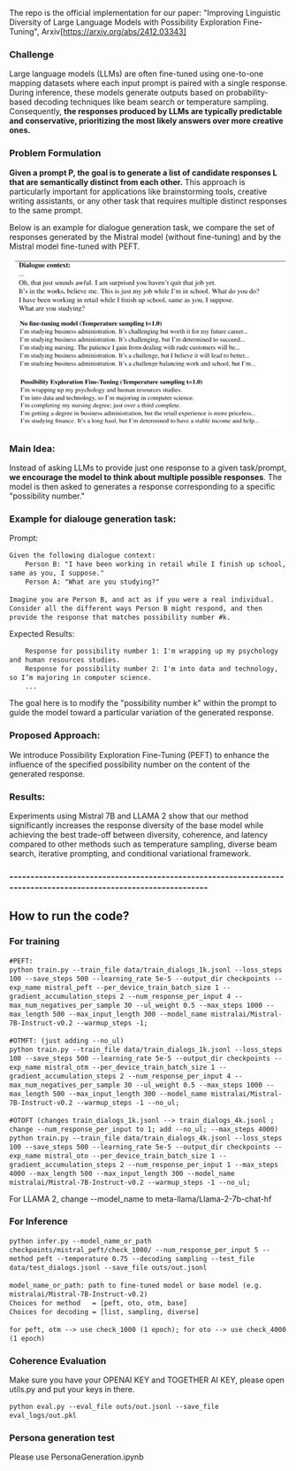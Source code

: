 The repo is the official implementation for our paper: "Improving Linguistic Diversity of Large Language Models with Possibility Exploration Fine-Tuning", Arxiv[https://arxiv.org/abs/2412.03343]

### Challenge
Large language models (LLMs) are often fine-tuned using one-to-one mapping datasets where each input prompt is paired with a single response. During inference, these models generate outputs based on probability-based decoding techniques like beam search or temperature sampling. Consequently, **the responses produced by LLMs are typically predictable and conservative, prioritizing the most likely answers over more creative ones.**

### Problem Formulation
**Given a prompt P, the goal is to generate a list of candidate responses L that are semantically distinct from each other.** This approach is particularly important for applications like brainstorming tools, creative writing assistants, or any other task that requires multiple distinct responses to the same prompt.

Below is an example for dialogue generation task, we compare the set of responses generated by the Mistral model (without fine-tuning) and by the Mistral model fine-tuned with PEFT.

<img src="example.png">

### Main Idea:
Instead of asking LLMs to provide just one response to a given task/prompt, **we encourage the model to think about multiple possible responses**. The model is then asked to generates a response corresponding to a specific "possibility number."

### Example for dialouge generation task:

Prompt:
```
Given the following dialogue context:
    Person B: "I have been working in retail while I finish up school, same as you, I suppose."
    Person A: "What are you studying?"

Imagine you are Person B, and act as if you were a real individual.
Consider all the different ways Person B might respond, and then provide the response that matches possibility number #k.
```
Expected Results:
```
    Response for possibility number 1: I'm wrapping up my psychology and human resources studies.
    Response for possibility number 2: I'm into data and technology, so I’m majoring in computer science.
    ...
```
The goal here is to modify the "possibility number k" within the prompt to guide the model toward a particular variation of the generated response.

### Proposed Approach:
We introduce Possibility Exploration Fine-Tuning (PEFT) to enhance the influence of the specified possibility number on the content of the generated response.

### Results:
Experiments using Mistral 7B and LLAMA 2 show that our method significantly increases the response diversity of the base model while achieving the best trade-off between diversity, coherence, and latency compared to other methods such as temperature sampling, diverse beam search, iterative prompting, and conditional variational framework.

### ----------------------------------------------------------------------------------------------------------------
## How to run the code?

### For training

```
#PEFT:
python train.py --train_file data/train_dialogs_1k.jsonl --loss_steps 100 --save_steps 500 --learning_rate 5e-5 --output_dir checkpoints --exp_name mistral_peft --per_device_train_batch_size 1 --gradient_accumulation_steps 2 --num_response_per_input 4 --max_num_negatives_per_sample 30 --ul_weight 0.5 --max_steps 1000 --max_length 500 --max_input_length 300 --model_name mistralai/Mistral-7B-Instruct-v0.2 --warmup_steps -1;

#OTMFT: (just adding --no_ul)
python train.py --train_file data/train_dialogs_1k.jsonl --loss_steps 100 --save_steps 500 --learning_rate 5e-5 --output_dir checkpoints --exp_name mistral_otm --per_device_train_batch_size 1 --gradient_accumulation_steps 2 --num_response_per_input 4 --max_num_negatives_per_sample 30 --ul_weight 0.5 --max_steps 1000 --max_length 500 --max_input_length 300 --model_name mistralai/Mistral-7B-Instruct-v0.2 --warmup_steps -1 --no_ul;

#OTOFT (changes train_dialogs_1k.jsonl --> train_dialogs_4k.jsonl ; change --num_response_per_input to 1; add --no_ul; --max_steps 4000)
python train.py --train_file data/train_dialogs_4k.jsonl --loss_steps 100 --save_steps 500 --learning_rate 5e-5 --output_dir checkpoints --exp_name mistral_oto --per_device_train_batch_size 1 --gradient_accumulation_steps 2 --num_response_per_input 1 --max_steps 4000 --max_length 500 --max_input_length 300 --model_name mistralai/Mistral-7B-Instruct-v0.2 --warmup_steps -1 --no_ul;
```

For LLAMA 2, change --model_name to meta-llama/Llama-2-7b-chat-hf

### For Inference

```
python infer.py --model_name_or_path checkpoints/mistral_peft/check_1000/ --num_response_per_input 5 --method peft --temperature 0.75 --decoding sampling --test_file data/test_dialogs.jsonl --save_file outs/out.jsonl

model_name_or_path: path to fine-tuned model or base model (e.g. mistralai/Mistral-7B-Instruct-v0.2)
Choices for method   = [peft, oto, otm, base]
Choices for decoding = [list, sampling, diverse]

for peft, otm --> use check_1000 (1 epoch); for oto --> use check_4000 (1 epoch)
```

### Coherence Evaluation
Make sure you have your OPENAI KEY and TOGETHER AI KEY, please open utils.py and put your keys in there.

```
python eval.py --eval_file outs/out.jsonl --save_file eval_logs/out.pkl
```
### Persona generation test

Please use PersonaGeneration.ipynb

